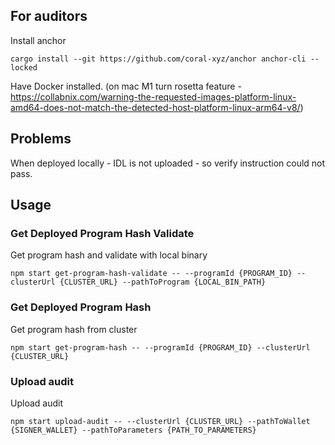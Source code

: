 ## For auditors
Install anchor
```
cargo install --git https://github.com/coral-xyz/anchor anchor-cli --locked
```

Have Docker installed. (on mac M1 turn rosetta feature - https://collabnix.com/warning-the-requested-images-platform-linux-amd64-does-not-match-the-detected-host-platform-linux-arm64-v8/)


## Problems
When deployed locally - IDL is not uploaded - so verify instruction could not pass.

## Usage
### Get Deployed Program Hash Validate
Get program hash and validate with local binary
```
npm start get-program-hash-validate -- --programId {PROGRAM_ID} --clusterUrl {CLUSTER_URL} --pathToProgram {LOCAL_BIN_PATH}
```

### Get Deployed Program Hash
Get program hash from cluster
```
npm start get-program-hash -- --programId {PROGRAM_ID} --clusterUrl {CLUSTER_URL}
```

### Upload audit
Upload audit
```
npm start upload-audit -- --clusterUrl {CLUSTER_URL} --pathToWallet {SIGNER_WALLET} --pathToParameters {PATH_TO_PARAMETERS}
```
